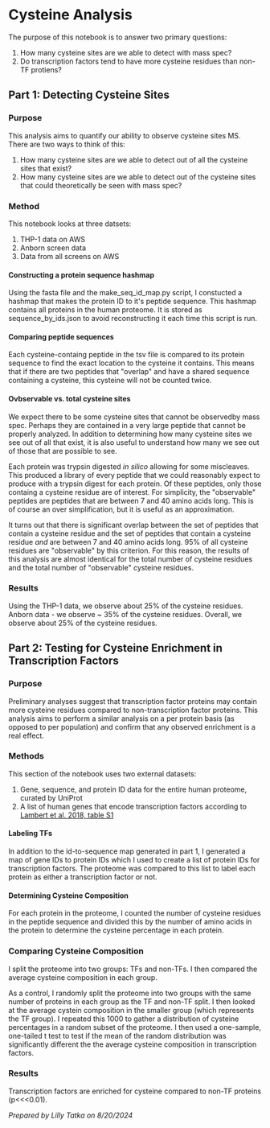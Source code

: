 # Cysteine Analysis

The purpose of this notebook is to answer two primary questions:

1. How many cysteine sites are we able to detect with mass spec?
2. Do transcription factors tend to have more cysteine residues than non-TF protiens?

## Part 1: Detecting Cysteine Sites
### Purpose
This analysis aims to quantify our ability to observe cysteine sites MS. There are two ways to think of this:
1. How many cysteine sites are we able to detect out of all the cysteine sites that exist?
2. How many cysteine sites are we able to detect out of the cysteine sites that could theoretically be seen with mass spec?

### Method
This notebook looks at three datsets:
1. THP-1 data on AWS
2. Anborn screen data
3. Data from all screens on AWS

#### Constructing a protein sequence hashmap
Using the fasta file and the make_seq_id_map.py script, I constucted a hashmap that makes the protein ID to it's peptide sequence. This hashmap contains all proteins in the human proteome. It is stored as sequence_by_ids.json to avoid reconstructing it each time this script is run. 

#### Comparing peptide sequences
Each cysteine-containg peptide in the tsv file is compared to its protein sequence to find the exact location to the cysteine it contains. This means that if there are two peptides that "overlap" and have a shared sequence containing a cysteine, this cysteine will not be counted twice. 

#### Ovbservable vs. total cysteine sites
We expect there to be some cysteine sites that cannot be observedby mass spec. Perhaps they are contained in a very large peptide that cannot be properly analyzed. In addition to determining how many cysteine sites we see out of all that exist, it is also useful to understand how many we see out of those that are possible to see. 

Each protein was trypsin digested *in silico* allowing for some miscleaves. This produced a library of every peptide that we could reasonably expect to produce with a trypsin digest for each protein. Of these peptides, only those containg a cysteine residue are of interest. For simplicity, the "observable" peptides are peptides that are between 7 and 40 amino acids long. This is of course an over simplification, but it is useful as an approximation. 

It turns out that there is significant overlap between the set of peptides that contain a cysteine residue and the set of peptides that contain a cysteine residue *and* are between 7 and 40 amino acids long. 95% of all cysteine residues are "observable" by this criterion. For this reason, the results of this analysis are almost identical for the total number of cysteine residues and the total number of "observable" cysteine residues.

### Results
Using the THP-1 data, we observe about 25% of the cysteine residues. 
Anborn data - we observe ~ 35% of the cysteine residues.
Overall, we observe about 25% of the cysteine residues.


## Part 2: Testing for Cysteine Enrichment in Transcription Factors

### Purpose
Preliminary analyses suggest that transcription factor proteins may contain more cysteine residues compared to non-transcription factor proteins. This analysis aims to perform a similar analysis on a per protein basis (as opposed to per population) and confirm that any observed enrichment is a real effect.

### Methods

This section of the notebook uses two external datasets:
1. Gene, sequence, and protein ID data for the entire human proteome, curated by UniProt
2. A list of human genes that encode transcription factors according to [Lambert et al. 2018, table S1](https://www.cell.com/cell/fulltext/S0092-8674(18)30106-5?_returnURL=https%3A%2F%2Flinkinghub.elsevier.com%2Fretrieve%2Fpii%2FS0092867418301065%3Fshowall%3Dtrue#supplementaryMaterial)

#### Labeling TFs
In addition to the id-to-sequence map generated in part 1, I generated a map of gene IDs to protein IDs which I used to create a list of protein IDs for transcription factors. The proteome was compared to this list to label each protein as either a transcription factor or not.

#### Determining Cysteine Composition
For each protein in the proteome, I counted the number of cysteine residues in the peptide sequence and divided this by the number of amino acids in the protein to determine the cysteine percentage in each protein.

### Comparing Cysteine Composition
I split the proteome into two groups: TFs and non-TFs. I then compared the average cysteine composition in each group.

As a control, I randomly split the proteome into two groups with the same number of proteins in each group as the TF and non-TF split. I then looked at the average cystein composition in the smaller group (which represents the TF group). I repeated this 1000 to gather a distribution of cysteine percentages in a random subset of the proteome. I then used a one-sample, one-tailed t test to test if the mean of the random distribution was significantly different the the average cysteine composition in transcription factors.

### Results
Transcription factors are enriched for cysteine compared to non-TF proteins (p<<<0.01).


*Prepared by Lilly Tatka on 8/20/2024*

